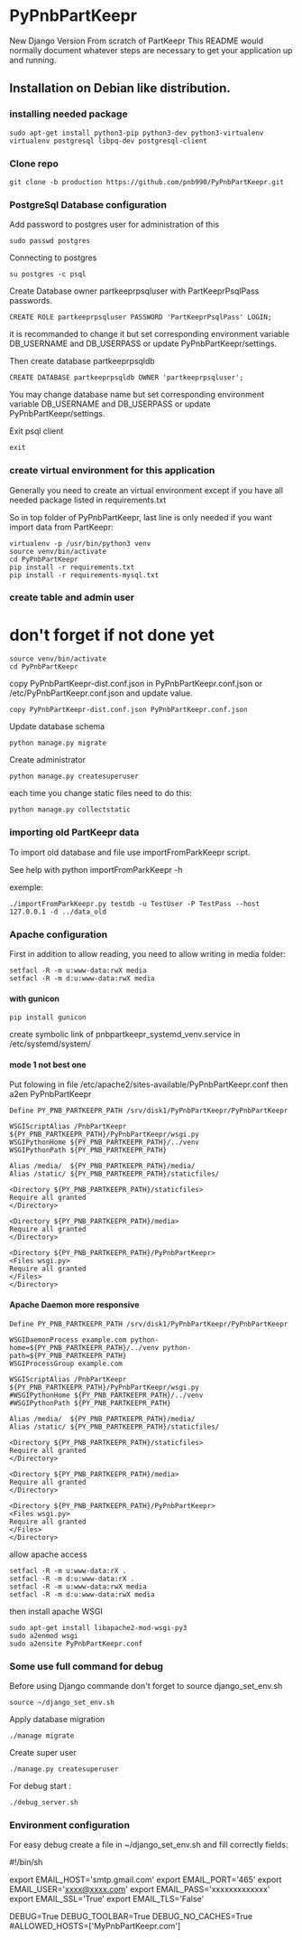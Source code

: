 # PyPnbPartKeepr
New Django Version From scratch of PartKeepr
This README would normally document whatever steps are necessary to get your application up and running.

## Installation on Debian like distribution.


### installing needed package
```
sudo apt-get install python3-pip python3-dev python3-virtualenv virtualenv postgresql libpq-dev postgresql-client
```

### Clone repo
```
git clone -b production https://github.com/pnb990/PyPnbPartKeepr.git
```

### PostgreSql Database configuration

Add password to postgres user for administration of this

```
sudo passwd postgres
```

Connecting to postgres
```
su postgres -c psql
```

Create Database owner partkeeprpsqluser with PartKeeprPsqlPass passwords.
```
CREATE ROLE partkeeprpsqluser PASSWORD 'PartKeeprPsqlPass' LOGIN;
```
it is recommanded to change it but set corresponding environment variable DB_USERNAME and DB_USERPASS
or update PyPnbPartKeepr/settings.

Then create database partkeeprpsqldb
```
CREATE DATABASE partkeeprpsqldb OWNER 'partkeeprpsqluser';
```
You may change database name but set corresponding environment variable DB_USERNAME and DB_USERPASS
or update PyPnbPartKeepr/settings.

Exit psql client
```
exit
```

### create virtual environment for this application

Generally you need to create an virtual environment except if you have all needed package listed in requirements.txt

So in top folder of PyPnbPartKeepr, last line is only needed if you want import data from PartKeepr:
```
virtualenv -p /usr/bin/python3 venv
source venv/bin/activate
cd PyPnbPartKeepr
pip install -r requirements.txt
pip install -r requirements-mysql.txt
```

### create table and admin user

# don't forget if not done yet
```
source venv/bin/activate
cd PyPnbPartKeepr
```

copy PyPnbPartKeepr-dist.conf.json in PyPnbPartKeepr.conf.json or /etc/PyPnbPartKeepr.conf.json and update value.
```
copy PyPnbPartKeepr-dist.conf.json PyPnbPartKeepr.conf.json
```

Update database schema
```
python manage.py migrate
```

Create administrator
```
python manage.py createsuperuser
```

each time you change static files need to do this:
```
python manage.py collectstatic
```


### importing old PartKeepr data

To import old database and file use importFromParkKeepr script.

See help with python importFromParkKeepr -h

exemple:
```
./importFromParkKeepr.py testdb -u TestUser -P TestPass --host 127.0.0.1 -d ../data_old
```

### Apache configuration

First in addition to allow reading, you need to allow writing in media folder:
```
setfacl -R -m u:www-data:rwX media
setfacl -R -m d:u:www-data:rwX media
```

#### with gunicon
```
pip install gunicon
```
create symbolic link of pnbpartkeepr_systemd_venv.service in 
/etc/systemd/system/



#### mode 1 not best one
Put folowing in file /etc/apache2/sites-available/PyPnbPartKeepr.conf
then a2en PyPnbPartKeepr
```
Define PY_PNB_PARTKEEPR_PATH /srv/disk1/PyPnbPartKeepr/PyPnbPartKeepr

WSGIScriptAlias /PnbPartKeepr ${PY_PNB_PARTKEEPR_PATH}/PyPnbPartKeepr/wsgi.py
WSGIPythonHome ${PY_PNB_PARTKEEPR_PATH}/../venv
WSGIPythonPath ${PY_PNB_PARTKEEPR_PATH}

Alias /media/  ${PY_PNB_PARTKEEPR_PATH}/media/
Alias /static/ ${PY_PNB_PARTKEEPR_PATH}/staticfiles/

<Directory ${PY_PNB_PARTKEEPR_PATH}/staticfiles>
Require all granted
</Directory>

<Directory ${PY_PNB_PARTKEEPR_PATH}/media>
Require all granted
</Directory>

<Directory ${PY_PNB_PARTKEEPR_PATH}/PyPnbPartKeepr>
<Files wsgi.py>
Require all granted
</Files>
</Directory>
```

#### Apache Daemon more responsive

```
Define PY_PNB_PARTKEEPR_PATH /srv/disk1/PyPnbPartKeepr/PyPnbPartKeepr

WSGIDaemonProcess example.com python-home=${PY_PNB_PARTKEEPR_PATH}/../venv python-path=${PY_PNB_PARTKEEPR_PATH}
WSGIProcessGroup example.com

WSGIScriptAlias /PnbPartKeepr ${PY_PNB_PARTKEEPR_PATH}/PyPnbPartKeepr/wsgi.py
#WSGIPythonHome ${PY_PNB_PARTKEEPR_PATH}/../venv
#WSGIPythonPath ${PY_PNB_PARTKEEPR_PATH}

Alias /media/  ${PY_PNB_PARTKEEPR_PATH}/media/
Alias /static/ ${PY_PNB_PARTKEEPR_PATH}/staticfiles/

<Directory ${PY_PNB_PARTKEEPR_PATH}/staticfiles>
Require all granted
</Directory>

<Directory ${PY_PNB_PARTKEEPR_PATH}/media>
Require all granted
</Directory>

<Directory ${PY_PNB_PARTKEEPR_PATH}/PyPnbPartKeepr>
<Files wsgi.py>
Require all granted
</Files>
</Directory>
```

allow apache access 
```
setfacl -R -m u:www-data:rX .
setfacl -R -m d:u:www-data:rX .
setfacl -R -m u:www-data:rwX media
setfacl -R -m d:u:www-data:rwX media
```

then install apache WSGI
```
sudo apt-get install libapache2-mod-wsgi-py3
sudo a2enmod wsgi
sudo a2ensite PyPnbPartKeepr.conf
```

### Some use full command for debug

Before using Django commande don't forget to source django_set_env.sh

```
source ~/django_set_env.sh
```

Apply database migration

```
./manage migrate
```

Create super user

```
./manage.py createsuperuser
```

For debug start :
```
./debug_server.sh
```

### Environment configuration

For easy debug create a file in ~/django_set_env.sh and fill correctly fields:

#!/bin/sh

export EMAIL_HOST='smtp.gmail.com'
export EMAIL_PORT='465'
export EMAIL_USER='xxxx@xxxx.com'
export EMAIL_PASS='xxxxxxxxxxxxx'
export EMAIL_SSL='True'
export EMAIL_TLS='False'

DEBUG=True
DEBUG_TOOLBAR=True
DEBUG_NO_CACHES=True
#ALLOWED_HOSTS=['MyPnbPartKeepr.com']

```

